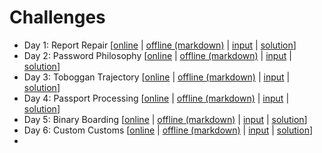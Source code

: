 # Challenges
 - Day 1: Report Repair [[online](https://adventofcode.com/2020/day/1) | [offline (markdown)](descriptions/Day1.md) | [input](inputs/Day1.txt) | [solution](../src/solutions/Day1.hx)]
 - Day 2: Password Philosophy  [[online](https://adventofcode.com/2020/day/2) | [offline (markdown)](descriptions/Day2.md) | [input](inputs/Day2.txt) | [solution](../src/solutions/Day2.hx)]
 - Day 3: Toboggan Trajectory  [[online](https://adventofcode.com/2020/day/3) | [offline (markdown)](descriptions/Day3.md) | [input](inputs/Day3.txt) | [solution](../src/solutions/Day3.hx)]
 - Day 4: Passport Processing  [[online](https://adventofcode.com/2020/day/4) | [offline (markdown)](descriptions/Day4.md) | [input](inputs/Day4.txt) | [solution](../src/solutions/Day4.hx)]
 - Day 5: Binary Boarding  [[online](https://adventofcode.com/2020/day/5) | [offline (markdown)](descriptions/Day5.md) | [input](inputs/Day5.txt) | [solution](../src/solutions/Day5.hx)]
 - Day 6: Custom Customs  [[online](https://adventofcode.com/2020/day/6) | [offline (markdown)](descriptions/Day6.md) | [input](inputs/Day6.txt) | [solution](../src/solutions/Day6.hx)]
 -